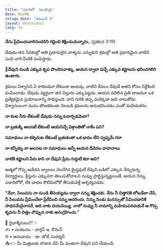 ```yaml
---
title: "ఎడారిలో  సెలయేర్లు"
date: Nov06
telugu_date: "నవంబర్ 6"
layout: devotional
lang: te
---
```


**నేను ప్రేమించువారినందరిని గద్దించి శిక్షించుచున్నాను**_ (ప్రకటన 3:19).

దేవుడు తన సేవకుల్లో అతి ప్రధానులైన వాళ్ళను ఎన్నుకుని శ్రమల్లో అతి ప్రధానమైన వాటిని ఎంచి వారి మీదికి పంపిస్తాడు. 

**📖దేవుని నుండి ఎక్కువ కృప పొందినవాళ్ళు, ఆయన ద్వారా వచ్చే ఎక్కువ కష్టాలను భరించగలిగి ఉంటారు.**

 శ్రమలు విశ్వాసిని ఏ కారణమూ లేకుండా అంటవు. వాటిని కేవలం దేవుడే అతని కోసం నిర్దేశించి పంపించాడు. దేవుడు వ్యర్థంగా తన విల్లును ఎక్కుపెట్టడు. ఆయన వదిలిన ప్రతి బాణమూ ఒక ప్రత్యేకమైన ప్రయోజనాన్ని సాధిస్తుంది. దాని గురికి తప్ప మరెక్కడా అది నాటుకోదు. విశ్వాసులంగా మనం తొణకకుండా నిలబడి శ్రమలను అనుభవించడం ఎంతో మహిమకరం.

**నా కంట నీరు లేకుంటే**
**దేవుడు నన్ను ఓదార్చడమెలా?**

**నా బ్రతుక్కి అలసటే లేకుంటే**
**ఆయనిచ్చే విశ్రాంతితో నాకేం పని?**

**సమాధులు నా కళ్ళెదుట లేకుంటే**
**బ్రతుకంతా ఒక భావం లేని స్వప్నమే గదా**

**నా కన్నీళ్ళు నా అలసట నా సమాధులు**
**అన్నీ ఆయన దీవెనల వాహనాలు**

**వాటికి కష్టాలని పేరు కాని**
**నా దేవుని ప్రేమ గుర్తులే కదా అవి?**

ఆత్మలో గొప్ప ఆవేదన జ్వాలలు చెలరేగిన క్రైస్తవులే దేవుని బడిలో ఎక్కువ నేర్చుకున్న విద్యార్థులు. క్రీస్తును ఎక్కువగా తెలుసుకోవాలని నువ్వు ప్రార్థిస్తున్నట్టయితే, ఆయన నిన్ను ఎడారిలోకో, లేక బాధల కొలిమిలోకో తీసుకువెళ్తే ఆశ్చర్యపడకు.

**"దేవా, సిలువను నా నుండి తీసెయ్యడం ద్వారా నన్ను శిక్షించకు. నేను నీ చిత్తానికి లోబడేలా చేసి, నీ సిలువను ప్రేమించేలా ప్రేరేపించి నన్ను ఆదరించు. నిన్ను నిండు మనస్సుతో సేవించడానికి సాధనమేదైనాసరే, అది నాకు దయచెయ్యి. నాలో నువ్వు నీ నామాన్ని మహిమపరచుకునే ఆ గొప్ప కృపను నీ చిత్తం చొప్పున నాకు అనుగ్రహించు.”**

<div class="blessing">🙏 <span class="bless-text">దైవాశ్శీసులు!!!</span> ✨</div>

<div class="credit">✍️ <span class="credit-text">▪ సంకలనం - చార్లెస్ ఇ. కౌమన్</span></div>
<div class="credit">🌐 <span class="credit-text">▪ అనువాదం - డా. జోబ్ సుదర్శన్</span></div>


<div class="share">📤 👉 <span class="share-text">మీ మిత్రులకు share చేసి మీ వంతుగా దేవుని పని చేయండి.</span></div>
